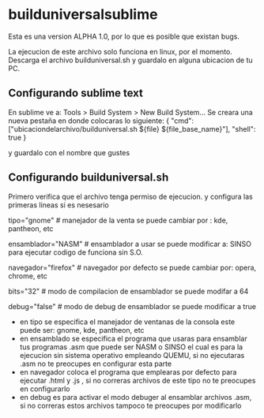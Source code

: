 # builduniversalsublime

Esta es una version ALPHA 1.0, por lo que es posible que existan bugs.

La ejecucion de este archivo solo funciona en linux, por el momento.
Descarga el archivo builduniversal.sh y guardalo en alguna ubicacion de tu PC.

Configurando sublime text 
--------------------
En sublime ve a: Tools > Build System > New Build System... Se creara una nueva pestaña en donde colocaras lo siguiente: 
{
    "cmd": ["ubicaciondelarchivo/builduniversal.sh ${file} ${file_base_name}"],
    "shell": true
}

y guardalo con el nombre que gustes

Configurando builduniversal.sh
--------------------
Primero verifica que el archivo tenga permiso de ejecucion.
y configura las primeras lineas si es nesesario

tipo="gnome"        # manejador de la venta se puede cambiar por : kde, pantheon, etc

ensamblador="NASM"  # ensamblador a usar se puede modificar a: SINSO para ejecutar codigo de funciona sin S.O.

navegador="firefox" # navegador por defecto se puede cambiar por: opera, chrome, etc

bits="32"           # modo de compilacion de ensamblador se puede modifar a 64

debug="false"       # modo de debug de ensamblador se puede modificar a true

- en tipo se especifica el manejador de ventanas de la consola este puede ser: gnome, kde, pantheon, etc 
- en ensamblado se especifica el programa que usaras para ensamblar tus programas .asm que puede ser NASM o SINSO el cual es para la ejecucion sin sistema operativo empleando QUEMU, si no ejecutaras .asm no te preocupes en configurar esta parte
- en navegador coloca el programa que emplearas por defecto para ejecutar .html y .js , si no correras archivos de este tipo no te preocupes en configurarlo
- en debug es para activar el modo debuger al ensamblar archivos .asm, si no correras estos archivos tampoco te preocupes por modificarlo


